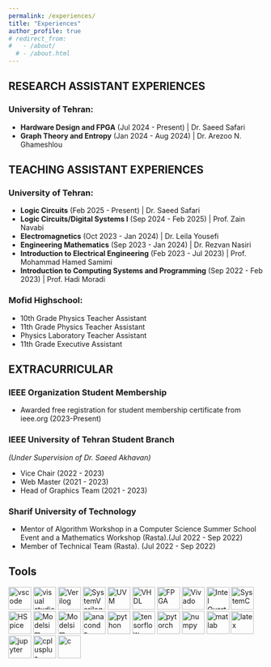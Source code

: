 ```yaml
---
permalink: /experiences/
title: "Experiences"
author_profile: true
# redirect_from: 
#   - /about/
  # - /about.html
---
```


## **RESEARCH ASSISTANT EXPERIENCES**

### University of Tehran:
- **Hardware Design and FPGA** (Jul 2024 - Present) | Dr. Saeed Safari
- **Graph Theory and Entropy** (Jan 2024 - Aug 2024) | Dr. Arezoo N. Ghameshlou


## **TEACHING ASSISTANT EXPERIENCES**

### University of Tehran:
- **Logic Circuits** (Feb 2025 - Present) | Dr. Saeed Safari  
- **Logic Circuits/Digital Systems I** (Sep 2024 - Feb 2025) | Prof. Zain Navabi  
- **Electromagnetics** (Oct 2023 - Jan 2024) | Dr. Leila Yousefi  
- **Engineering Mathematics** (Sep 2023 - Jan 2024) | Dr. Rezvan Nasiri  
- **Introduction to Electrical Engineering** (Feb 2023 - Jul 2023) | Prof. Mohammad Hamed Samimi  
- **Introduction to Computing Systems and Programming** (Sep 2022 - Feb 2023) | Prof. Hadi Moradi  

### Mofid Highschool:
- 10th Grade Physics Teacher Assistant  
- 11th Grade Physics Teacher Assistant  
- Physics Laboratory Teacher Assistant  
- 11th Grade Executive Assistant  


## **EXTRACURRICULAR**

### IEEE Organization Student Membership  
  - Awarded free registration for student membership certificate from ieee.org (2023-Present)

### IEEE University of Tehran Student Branch  
*(Under Supervision of Dr. Saeed Akhavan)*  

- Vice Chair (2022 - 2023)   
- Web Master (2021 - 2023)  
- Head of Graphics Team (2021 - 2023)  

### Sharif University of Technology  
- Mentor of Algorithm Workshop in a Computer Science Summer School Event and a Mathematics Workshop (Rasta).(Jul 2022 - Sep 2022)
- Member of Technical Team (Rasta). (Jul 2022 - Sep 2022)


## Tools

<p align = left>
    <img src="https://cdn.jsdelivr.net/gh/devicons/devicon/icons/vscode/vscode-original.svg" alt="vscode" width="45" height="45"/>
    <img src="https://cdn.jsdelivr.net/gh/devicons/devicon/icons/visualstudio/visualstudio-plain.svg" alt="visual studio" width="45" height="45"/>
    <img src="https://www.svgrepo.com/show/374163/verilog.svg" alt="Verilog" width="45" height="45"/>
    <img src="https://www.syosil.com/images/systemverilog-logo.jpg" alt="SystemVerilog" width="45" height="45"/>
    <img src="https://blog.kakaocdn.net/dna/wYZws/btsGR0sgLGE/AAAAAAAAAAAAAAAAAAAAAC5mY4OJucfaKvfZembTQhF-3IQ3Qe76Bh72X_mAFowh/img.png?credential=yqXZFxpELC7KVnFOS48ylbz2pIh7yKj8&expires=1753973999&allow_ip=&allow_referer=&signature=w73MwQJeQDNU%2Bl48uJ7Nc59UkyI%3D" alt="UVM" width="45" height="45"/>
    <img src="https://encrypted-tbn0.gstatic.com/images?q=tbn:ANd9GcRL-ls0CtgL8yzPN71HfAyOiqV41LCa2-GcbQ&s" alt="VHDL" width="45" height="45"/>
    <img src="https://icons.veryicon.com/png/o/miscellaneous/cloud-computing-foundation-internet-of-things/fpga.png" alt="FPGA" width="45" height="45"/>
    <img src="https://dl.flathub.org/media/com/github/corna.Vivado/07ad2cd5a0a53383dce2081f799f9726/icons/128x128@2/com.github.corna.Vivado.png" alt="Vivado" width="45" height="45"/>
    <img src="https://usoftly.ir/wp-content/uploads/2022/04/Intel-Quartus-Prime-Pro.png" alt="Intel Quartus" width="45" height="45"/>
    <img src="https://systemc.org/images/systemc.png" alt="SystemC" width="45" height="45"/>
    <img src="https://encrypted-tbn0.gstatic.com/images?q=tbn:ANd9GcQKzI3ged2abNeNzFBCQ9P2jFhrPVPXCTzqxQ&s" alt="HSpice" width="45" height="45"/>
    <img src="https://downloadlynet.ir/wp-content/uploads/2020/03/ModelSim.png" alt="Modelsim" width="45" height="45"/>
    <img src="https://usoftly.ir/wp-content/uploads/2022/02/Mentor-Graphics-QuestaSim-2021.1-Win.png" alt="Modelsim" width="45" height="45"/>
    <img src="https://cdn.jsdelivr.net/gh/devicons/devicon/icons/anaconda/anaconda-original.svg" alt="anaconda" width="45" height="45"/>
    <img src="https://cdn.jsdelivr.net/gh/devicons/devicon/icons/python/python-original.svg" alt="python" width="45" height="45"/>
    <img src="https://cdn.jsdelivr.net/gh/devicons/devicon/icons/tensorflow/tensorflow-original.svg" alt="tensorflow" width="45" height="45"/>
    <img src="https://cdn.jsdelivr.net/gh/devicons/devicon/icons/pytorch/pytorch-original.svg" alt="pytorch" width="45" height="45"/>
    <img src="https://cdn.jsdelivr.net/gh/devicons/devicon/icons/numpy/numpy-original.svg" alt="numpy" width="45" height="45"/>
    <img src="https://cdn.jsdelivr.net/gh/devicons/devicon/icons/matlab/matlab-original.svg" alt="matlab" width="45" height="45"/>
    <img src="https://files.raycast.com/plponr5sapzs0hcccw4i4whh1nuo" alt="latex" width="45" height="45"/>
    <img src="https://cdn.jsdelivr.net/gh/devicons/devicon/icons/jupyter/jupyter-original-wordmark.svg" alt="jupyter" width="45" height="45"/>
    <img src="https://cdn.jsdelivr.net/gh/devicons/devicon/icons/cplusplus/cplusplus-original.svg" alt="cplusplus" width="45" height="45"/>
    <img src="https://cdn.jsdelivr.net/gh/devicons/devicon/icons/c/c-original.svg" alt="c" width="45" height="45"/>
</p>